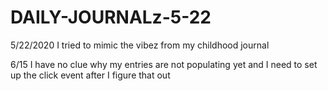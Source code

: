 # DAILY-JOURNALz-5-22
5/22/2020
I tried to mimic the vibez from my childhood journal




6/15
I have no clue why my entries are not populating yet and I need to set up the click event after I figure that out 